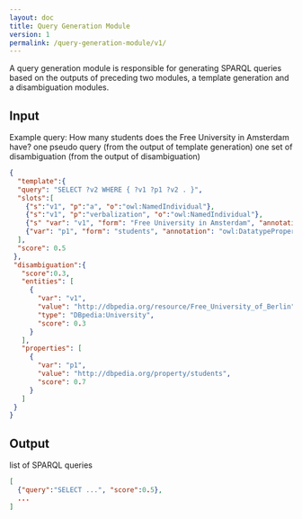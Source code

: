 ```yaml
---
layout: doc
title: Query Generation Module
version: 1
permalink: /query-generation-module/v1/
---
```


A query generation module is responsible for generating SPARQL queries based on the outputs of preceding two modules, a template generation and a disambiguation modules. 

## Input

Example query: How many students does the Free University in Amsterdam have?
one pseudo query (from the output of template generation)
one set of disambiguation (from the output of disambiguation)

```JSON
{
  "template":{
  "query": "SELECT ?v2 WHERE { ?v1 ?p1 ?v2 . }", 
  "slots":[
    {"s":"v1", "p":"a", "o":"owl:NamedIndividual"},
    {"s":"v1", "p":"verbalization", "o":"owl:NamedIndividual"},
    {"s" "var": "v1", "form": "Free University in Amsterdam", "annotation":  }, 
    {"var": "p1", "form": "students", "annotation": "owl:DatatypeProperty" } 
  ], 
  "score": 0.5
 },
 "disambiguation":{
   "score":0.3,
   "entities": [
     {
       "var": "v1", 
       "value": "http://dbpedia.org/resource/Free_University_of_Berlin",
       "type": "DBpedia:University",
       "score": 0.3
     }
   ],
   "properties": [
     {
       "var": "p1",
       "value": "http://dbpedia.org/property/students",
       "score": 0.7
     }
   ]
 }
}
```

## Output

list of SPARQL queries

```JSON
[
  {"query":"SELECT ...", "score":0.5},
  ...
]
```